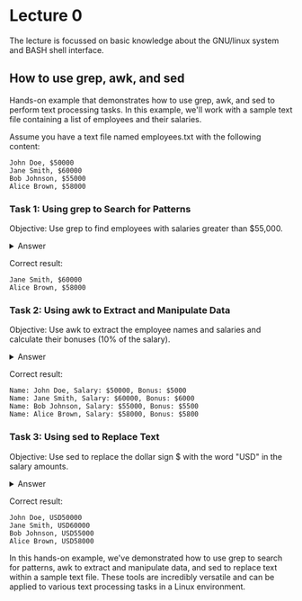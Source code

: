 # Lecture 0

The lecture is focussed on basic knowledge about the GNU/linux system and BASH shell interface.

## How to use grep, awk, and sed

Hands-on example that demonstrates how to use grep, awk, and sed to perform text processing tasks. 
In this example, we'll work with a sample text file containing a list of employees and their salaries.

Assume you have a text file named employees.txt with the following content:

```
John Doe, $50000
Jane Smith, $60000
Bob Johnson, $55000
Alice Brown, $58000
```

### Task 1: Using grep to Search for Patterns
Objective: Use grep to find employees with salaries greater than $55,000.

<details>
  <summary>Answer</summary>

```
grep '\$[5-9][0-9]\{4\}' employees.txt
```

Explanation:

* \ is used to escape the $ symbol because it has a special meaning in regular expressions.
* [5-9] matches any digit from 5 to 9.
* [0-9]\{4\} matches exactly four digits (the salary part).
  
</details>

Correct result:

```
Jane Smith, $60000
Alice Brown, $58000
```

### Task 2: Using awk to Extract and Manipulate Data

Objective: Use awk to extract the employee names and salaries and calculate their bonuses (10% of the salary).

<details>
  <summary>Answer</summary>

```
awk -F', ' '{printf "Name: %s, Salary: $%d, Bonus: $%d\n", $1, $2, $2*0.1}' employees.txt
```

Explanation:

* -F', ' sets the field separator as a comma followed by a space.
* '{printf "Name: %s, Salary: $%d, Bonus: $%d\n", $1, $2, $2*0.1}' formats and prints the output.

</details>

Correct result:

```
Name: John Doe, Salary: $50000, Bonus: $5000
Name: Jane Smith, Salary: $60000, Bonus: $6000
Name: Bob Johnson, Salary: $55000, Bonus: $5500
Name: Alice Brown, Salary: $58000, Bonus: $5800
```

### Task 3: Using sed to Replace Text

Objective: Use sed to replace the dollar sign $ with the word "USD" in the salary amounts.

<details>
  <summary>Answer</summary>

```
sed 's/\$/USD/g' employees.txt
```

Explanation:

* s/\$/USD/g is a sed substitution command that replaces all occurrences of $ with "USD."

</details>

Correct result:

```
John Doe, USD50000
Jane Smith, USD60000
Bob Johnson, USD55000
Alice Brown, USD58000
```

In this hands-on example, we've demonstrated how to use grep to search for patterns, awk to extract and manipulate data, and sed to replace text within a sample text file. These tools are incredibly versatile and can be applied to various text processing tasks in a Linux environment.

